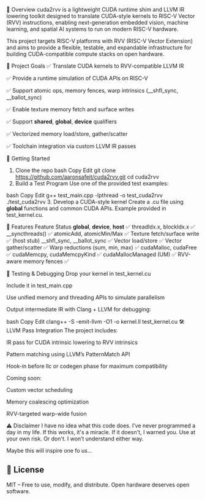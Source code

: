 🌟 Overview
cuda2rvv is a lightweight CUDA runtime shim and LLVM IR lowering toolkit designed to translate CUDA-style kernels to RISC-V Vector (RVV) instructions, enabling next-generation embedded vision, machine learning, and spatial AI systems to run on modern RISC-V hardware.

This project targets RISC-V platforms with RVV (RISC-V Vector Extension) and aims to provide a flexible, testable, and expandable infrastructure for building CUDA-compatible compute stacks on open hardware.

🎯 Project Goals
✅ Translate CUDA kernels to RVV-compatible LLVM IR

✅ Provide a runtime simulation of CUDA APIs on RISC-V

✅ Support atomic ops, memory fences, warp intrinsics (__shfl_sync, __ballot_sync)

✅ Enable texture memory fetch and surface writes

✅ Support __shared__, __global__, __device__ qualifiers

✅ Vectorized memory load/store, gather/scatter

✅ Toolchain integration via custom LLVM IR passes


🚀 Getting Started
1. Clone the repo
bash
Copy
Edit
git clone https://github.com/aaronsafeit/cuda2rvv.git
cd cuda2rvv
2. Build a Test Program
Use one of the provided test examples:

bash
Copy
Edit
g++ test_main.cpp -lpthread -o test_cuda2rvv
./test_cuda2rvv
3. Develop a CUDA-style kernel
Create a .cu file using __global__ functions and common CUDA APIs. Example provided in test_kernel.cu.

🧠 Features
Feature	Status
__global__, __device__, __host__	✅
threadIdx.x, blockIdx.x	✅
__syncthreads()	✅
atomicAdd, atomicMin/Max	✅
Texture fetch/surface write	✅ (host stub)
__shfl_sync, __ballot_sync	✅
Vector load/store	✅
Vector gather/scatter	✅
Warp reductions (sum, min, max)	✅
cudaMalloc, cudaFree	✅
cudaMemcpy, cudaMemcpyKind	✅
cudaMallocManaged (UM)	✅
RVV-aware memory fences	✅

🧪 Testing & Debugging
Drop your kernel in test_kernel.cu

Include it in test_main.cpp

Use unified memory and threading APIs to simulate parallelism

Output intermediate IR with Clang + LLVM for debugging:

bash
Copy
Edit
clang++ -S -emit-llvm -O1 -o kernel.ll test_kernel.cu
🛠 LLVM Pass Integration
The project includes:

IR pass for CUDA intrinsic lowering to RVV intrinsics

Pattern matching using LLVM’s PatternMatch API

Hook-in before llc or codegen phase for maximum compatibility

Coming soon:

Custom vector scheduling

Memory coalescing optimization

RVV-targeted warp-wide fusion


⚠️ Disclaimer
I have no idea what this code does.
I’ve never programmed a day in my life. 
If this works, it's a miracle. If it doesn't, I warned you.
Use at your own risk. Or don't. I won’t understand either way.

Maybe this will inspire one fo us...

## 📜 License

MIT – Free to use, modify, and distribute. Open hardware deserves open software.

